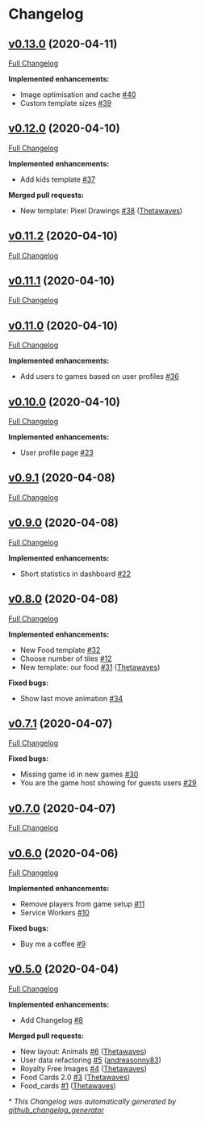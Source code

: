 # Changelog

## [v0.13.0](https://github.com/andreasonny83/online-memory/tree/v0.13.0) (2020-04-11)

[Full Changelog](https://github.com/andreasonny83/online-memory/compare/v0.12.0...v0.13.0)

**Implemented enhancements:**

- Image optimisation and cache [\#40](https://github.com/andreasonny83/online-memory/issues/40)
- Custom template sizes [\#39](https://github.com/andreasonny83/online-memory/issues/39)

## [v0.12.0](https://github.com/andreasonny83/online-memory/tree/v0.12.0) (2020-04-10)

[Full Changelog](https://github.com/andreasonny83/online-memory/compare/v0.11.2...v0.12.0)

**Implemented enhancements:**

- Add kids template [\#37](https://github.com/andreasonny83/online-memory/issues/37)

**Merged pull requests:**

- New template: Pixel Drawings [\#38](https://github.com/andreasonny83/online-memory/pull/38) ([Thetawaves](https://github.com/Thetawaves))

## [v0.11.2](https://github.com/andreasonny83/online-memory/tree/v0.11.2) (2020-04-10)

[Full Changelog](https://github.com/andreasonny83/online-memory/compare/v0.11.1...v0.11.2)

## [v0.11.1](https://github.com/andreasonny83/online-memory/tree/v0.11.1) (2020-04-10)

[Full Changelog](https://github.com/andreasonny83/online-memory/compare/v0.11.0...v0.11.1)

## [v0.11.0](https://github.com/andreasonny83/online-memory/tree/v0.11.0) (2020-04-10)

[Full Changelog](https://github.com/andreasonny83/online-memory/compare/v0.10.0...v0.11.0)

**Implemented enhancements:**

- Add users to games based on user profiles [\#36](https://github.com/andreasonny83/online-memory/issues/36)

## [v0.10.0](https://github.com/andreasonny83/online-memory/tree/v0.10.0) (2020-04-10)

[Full Changelog](https://github.com/andreasonny83/online-memory/compare/v0.9.1...v0.10.0)

**Implemented enhancements:**

- User profile page [\#23](https://github.com/andreasonny83/online-memory/issues/23)

## [v0.9.1](https://github.com/andreasonny83/online-memory/tree/v0.9.1) (2020-04-08)

[Full Changelog](https://github.com/andreasonny83/online-memory/compare/v0.9.0...v0.9.1)

## [v0.9.0](https://github.com/andreasonny83/online-memory/tree/v0.9.0) (2020-04-08)

[Full Changelog](https://github.com/andreasonny83/online-memory/compare/v0.8.0...v0.9.0)

**Implemented enhancements:**

- Short statistics in dashboard [\#22](https://github.com/andreasonny83/online-memory/issues/22)

## [v0.8.0](https://github.com/andreasonny83/online-memory/tree/v0.8.0) (2020-04-08)

[Full Changelog](https://github.com/andreasonny83/online-memory/compare/v0.7.1...v0.8.0)

**Implemented enhancements:**

- New Food template [\#32](https://github.com/andreasonny83/online-memory/issues/32)
- Choose number of tiles [\#12](https://github.com/andreasonny83/online-memory/issues/12)
- New template: our food [\#31](https://github.com/andreasonny83/online-memory/pull/31) ([Thetawaves](https://github.com/Thetawaves))

**Fixed bugs:**

- Show last move animation [\#34](https://github.com/andreasonny83/online-memory/issues/34)

## [v0.7.1](https://github.com/andreasonny83/online-memory/tree/v0.7.1) (2020-04-07)

[Full Changelog](https://github.com/andreasonny83/online-memory/compare/v0.7.0...v0.7.1)

**Fixed bugs:**

- Missing game id in new games [\#30](https://github.com/andreasonny83/online-memory/issues/30)
- You are the game host showing for guests users [\#29](https://github.com/andreasonny83/online-memory/issues/29)

## [v0.7.0](https://github.com/andreasonny83/online-memory/tree/v0.7.0) (2020-04-07)

[Full Changelog](https://github.com/andreasonny83/online-memory/compare/v0.6.0...v0.7.0)

## [v0.6.0](https://github.com/andreasonny83/online-memory/tree/v0.6.0) (2020-04-06)

[Full Changelog](https://github.com/andreasonny83/online-memory/compare/v0.5.0...v0.6.0)

**Implemented enhancements:**

- Remove players from game setup [\#11](https://github.com/andreasonny83/online-memory/issues/11)
- Service Workers [\#10](https://github.com/andreasonny83/online-memory/issues/10)

**Fixed bugs:**

- Buy me a coffee [\#9](https://github.com/andreasonny83/online-memory/issues/9)

## [v0.5.0](https://github.com/andreasonny83/online-memory/tree/v0.5.0) (2020-04-04)

[Full Changelog](https://github.com/andreasonny83/online-memory/compare/dee5b6f4679bef5c23a7e96d471b2d599243221d...v0.5.0)

**Implemented enhancements:**

- Add Changelog [\#8](https://github.com/andreasonny83/online-memory/issues/8)

**Merged pull requests:**

- New layout: Animals [\#6](https://github.com/andreasonny83/online-memory/pull/6) ([Thetawaves](https://github.com/Thetawaves))
- User data refactoring [\#5](https://github.com/andreasonny83/online-memory/pull/5) ([andreasonny83](https://github.com/andreasonny83))
- Royalty Free Images [\#4](https://github.com/andreasonny83/online-memory/pull/4) ([Thetawaves](https://github.com/Thetawaves))
- Food Cards 2.0 [\#3](https://github.com/andreasonny83/online-memory/pull/3) ([Thetawaves](https://github.com/Thetawaves))
- Food\_cards [\#1](https://github.com/andreasonny83/online-memory/pull/1) ([Thetawaves](https://github.com/Thetawaves))



\* *This Changelog was automatically generated by [github_changelog_generator](https://github.com/github-changelog-generator/github-changelog-generator)*
